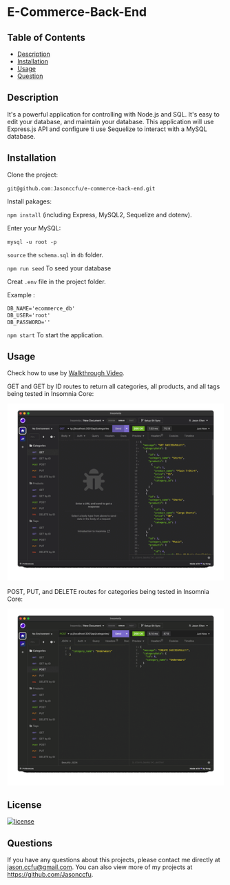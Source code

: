 # E-Commerce-Back-End

## Table of Contents

- [Description](#description)
- [Installation](#installation)
- [Usage](#usage)
- [Question](#question)

## Description

It's a powerful application for controlling with Node.js and SQL. It's easy to edit your database, and maintain your database. This application will use Express.js API and configure ti use Sequelize to interact with a MySQL database.

## Installation

Clone the project:

`git@github.com:Jasonccfu/e-commerce-back-end.git`

Install pakages:

`npm install` (including Express, MySQL2, Sequelize and dotenv).

Enter your MySQL:

`mysql -u root -p`

`source` the `schema.sql` in `db` folder.

`npm run seed` To seed your database

Creat `.env` file in the project folder.

Example :

```
DB_NAME='ecommerce_db'
DB_USER='root'
DB_PASSWORD=''
```

`npm start` To start the application.

## Usage

Check how to use by [Walkthrough Video](https://watch.screencastify.com/v/3ZdEwAZNHEkSIl0crRjO).

GET and GET by ID routes to return all categories, all products, and all tags being tested in Insomnia Core:

![alt text](assets/01.gif "my screens")

POST, PUT, and DELETE routes for categories being tested in Insomnia Core:

![alt text](assets/02.gif "my screens")

## License

[![license](https://img.shields.io/badge/license-MIT-blue)](https://shields.io)

## Questions

If you have any questions about this projects, please contact me directly at jason.ccfu@gmail.com. You can also view more of my projects at https://github.com/Jasonccfu.
